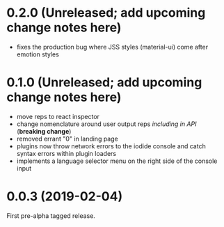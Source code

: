 # 0.2.0 (Unreleased; add upcoming change notes here)
- fixes the production bug where JSS styles (material-ui) come after emotion styles

# 0.1.0 (Unreleased; add upcoming change notes here)

- move reps to react inspector
- change nomenclature around user output reps _including in API_ (**breaking change**)
- removed errant "0" in landing page
- plugins now throw network errors to the iodide console and catch syntax errors within plugin loaders
- implements a language selector menu on the right side of the console input

# 0.0.3 (2019-02-04)

First pre-alpha tagged release.
